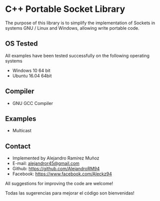 ﻿# C++ Portable Socket Library
The purpose of this library is to simplify the implementation of Sockets in systems GNU / Linux and Windows, allowing write portable code.

## OS Tested
All examples have been tested successfully on the following operating systems
- Windows 10 64 bit
- Ubuntu 16.04 64bit

## Compiler
- GNU GCC Compiler

## Examples
- Multicast

## Contact
* Implemented by Alejandro Ramírez Muñoz
* E-mail: alejandror45@gmail.com
* Github: https://github.com/AlejandroRM94
* Facebook: https://www.facebook.com/Aleckz94

All suggestions for improving the code are welcome!

Todas las sugerencias para mejorar el código son bienvenidas!
